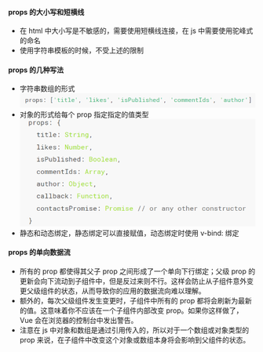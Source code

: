 ####  props 的大小写和短横线
  
+ 在 html 中大小写是不敏感的，需要使用短横线连接，在 js 中需要使用驼峰式的命名
+ 使用字符串模板的时候，不受上述的限制
####  props 的几种写法
  
+ 字符串数组的形式![](img-vue/prop-array.png )
+ 对象的形式给每个 prop 指定指定的值类型![](img-vue/prop-object.png )
+ 静态和动态绑定，静态绑定可以直接赋值，动态绑定时使用 v-bind: 绑定
####  props 的单向数据流
  
+ 所有的 prop 都使得其父子 prop 之间形成了一个单向下行绑定；父级 prop 的更新会向下流动到子组件中，但是反过来则不行。这样会防止从子组件意外变更父级组件的状态，从而导致你的应用的数据流向难以理解。
+ 额外的，每次父级组件发生变更时，子组件中所有的 prop 都将会刷新为最新的值。这意味着你不应该在一个子组件内部改变 prop。如果你这样做了，Vue 会在浏览器的控制台中发出警告。
+ 注意在 js 中对象和数组是通过引用传入的，所以对于一个数组或对象类型的 prop 来说，在子组件中改变这个对象或数组本身将会影响到父组件的状态。
  